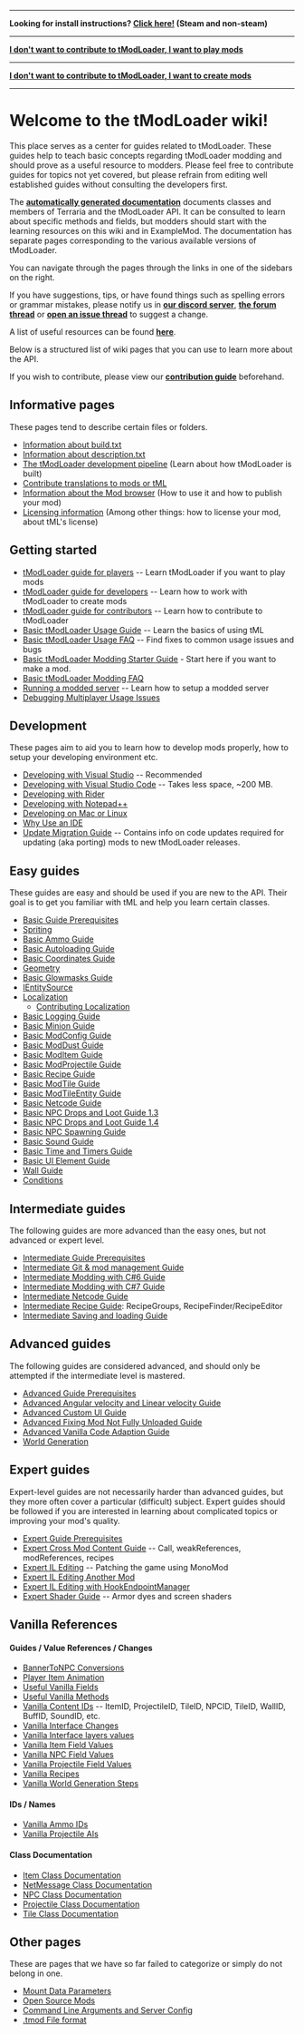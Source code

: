 ___

**Looking for install instructions? [Click here!](tModLoader-guide-for-players) (Steam and non-steam)**

___

**[I don't want to contribute to tModLoader, I want to play mods](tModLoader-guide-for-players)**

___

**[I don't want to contribute to tModLoader, I want to create mods](tModLoader-guide-for-developers)**

___
# Welcome to the tModLoader wiki!  
This place serves as a center for guides related to tModLoader. These guides help to teach basic concepts regarding tModLoader modding and should prove as a useful resource to modders. Please feel free to contribute guides for topics not yet covered, but please refrain from editing well established guides without consulting the developers first.

The **[automatically generated documentation](http://tmodloader.github.io/tModLoader/)** documents classes and members of Terraria and the tModLoader API. It can be consulted to learn about specific methods and fields, but modders should start with the learning resources on this wiki and in ExampleMod. The documentation has separate pages corresponding to the various available versions of tModLoader.

You can navigate through the pages through the links in one of the sidebars on the right.

If you have suggestions, tips, or have found things such as spelling errors or grammar mistakes, please notify us in **[our discord server](https://discord.gg/tmodloader)**, **[the forum thread](https://forums.terraria.org/index.php?threads/1-3-tmodloader-a-modding-api.23726/)** or **[open an issue thread](https://github.com/tModLoader/tModLoader/issues/new/choose)** to suggest a change.

A list of useful resources can be found **[here](Useful-Resources)**.

Below is a structured list of wiki pages that you can use to learn more about the API.

If you wish to contribute, please view our **[contribution guide](https://github.com/tModLoader/tModLoader/blob/master/.github/CONTRIBUTING.md)** beforehand.

## Informative pages
These pages tend to describe certain files or folders.
- [Information about build.txt](build.txt)
- [Information about description.txt](description.txt)
- [The tModLoader development pipeline](The-tModLoader-development-pipeline) (Learn about how tModLoader is built)
- [Contribute translations to mods or tML](Contributing-Localization)
- [Information about the Mod browser](Mod-Browser) (How to use it and how to publish your mod)
- [Licensing information](Licensing-information) (Among other things: how to license your mod, about tML's license)

## Getting started
- [tModLoader guide for players](tModLoader-guide-for-players) -- Learn tModLoader if you want to play mods
- [tModLoader guide for developers](tModLoader-guide-for-developers) -- Learn how to work with tModLoader to create mods
- [tModLoader guide for contributors](tModLoader-guide-for-contributors) -- Learn how to contribute to tModLoader
- [Basic tModLoader Usage Guide](Basic-tModLoader-Usage-Guide) -- Learn the basics of using tML
- [Basic tModLoader Usage FAQ](Basic-tModLoader-Usage-FAQ) -- Find fixes to common usage issues and bugs
- [Basic tModLoader Modding Starter Guide](Basic-tModLoader-Modding-Guide) - Start here if you want to make a mod.
- [Basic tModLoader Modding FAQ](Basic-tModLoader-Modding-FAQ)
- [Running a modded server](Starting-a-modded-server) -- Learn how to setup a modded server
- [Debugging Multiplayer Usage Issues](Debugging-Multiplayer-Usage-Issues)

## Development
These pages aim to aid you to learn how to develop mods properly, how to setup your developing environment etc.
- [Developing with Visual Studio](Developing-with-Visual-Studio) -- Recommended
- [Developing with Visual Studio Code](Developing-with-Visual-Studio-Code) -- Takes less space, ~200 MB.
- [Developing with Rider](Developing-with-Rider)
- [Developing with Notepad++](Developing-with-Notepad-Plus-Plus)
- [Developing on Mac or Linux](Developing-on-Mac-or-Linux)
- [Why Use an IDE](Why-Use-an-IDE)
- [Update Migration Guide](Update-Migration-Guide) -- Contains info on code updates required for updating (aka porting) mods to new tModLoader releases.

## Easy guides
These guides are easy and should be used if you are new to the API. Their goal is to get you familiar with tML and help you learn certain classes.
- [Basic Guide Prerequisites](Basic-Prerequisites)
- [Spriting](Spriting)
- [Basic Ammo Guide](Basic-Ammo)
- [Basic Autoloading Guide](Basic-Autoload)
- [Basic Coordinates Guide](Coordinates)
- [Geometry](Geometry)
- [Basic Glowmasks Guide](Basic-glowmask-guide)
- [IEntitySource](IEntitySource)
- [Localization](Localization)
  - [Contributing Localization](Contributing-Localization)
- [Basic Logging Guide](Logging)
- [Basic Minion Guide](Basic-Minion-Guide)
- [Basic ModConfig Guide](Basic-JSON-&-ModConfigs)
- [Basic ModDust Guide](Basic-Dust)
- [Basic ModItem Guide](Basic-Item)
- [Basic ModProjectile Guide](Basic-Projectile)
- [Basic Recipe Guide](Basic-Recipes)
- [Basic ModTile Guide](Basic-Tile)
- [Basic ModTileEntity Guide](Basic-Tile-Entity)
- [Basic Netcode Guide](Basic-Netcode)
- [Basic NPC Drops and Loot Guide 1.3](Basic-NPC-Drops-and-Loot)
- [Basic NPC Drops and Loot Guide 1.4](Basic-NPC-Drops-and-Loot-1.4)
- [Basic NPC Spawning Guide](Basic-NPC-Spawning)
- [Basic Sound Guide](Basic-Sounds)
- [Basic Time and Timers Guide](Time-and-Timers)
- [Basic UI Element Guide](Basic-UI-Element)
- [Wall Guide](Wall)
- [Conditions](Conditions)

## Intermediate guides
The following guides are more advanced than the easy ones, but not advanced or expert level.
- [Intermediate Guide Prerequisites](Intermediate-Prerequisites)
- [Intermediate Git & mod management Guide](Intermediate-Git-&-mod-management)
- [Intermediate Modding with C#6 Guide](Intermediate-modding-with-c%236)
- [Intermediate Modding with C#7 Guide](Intermediate-modding-with-c%237)
- [Intermediate Netcode Guide](Intermediate-netcode)
- [Intermediate Recipe Guide](Intermediate-Recipes): RecipeGroups, RecipeFinder/RecipeEditor
- [Intermediate Saving and loading Guide](Saving-and-loading-using-TagCompound)

## Advanced guides
The following guides are considered advanced, and should only be attempted if the intermediate level is mastered.
- [Advanced Guide Prerequisites](Advanced-Prerequisites)
- [Advanced Angular velocity and Linear velocity Guide](Advanced-Angular-velocity-and-Linear-velocity)
- [Advanced Custom UI Guide](Advanced-guide-to-custom-UI)
- [Advanced Fixing Mod Not Fully Unloaded Guide](https://github.com/tModLoader/tModLoader/wiki/Fixing-Mod-Not-Fully-Unloaded)
- [Advanced Vanilla Code Adaption Guide](Advanced-Vanilla-Code-Adaption)
- [World Generation](World-Generation)

## Expert guides
Expert-level guides are not necessarily harder than advanced guides, but they more often cover a particular (difficult) subject. Expert guides should be followed if you are interested in learning about complicated topics or improving your mod's quality.
- [Expert Guide Prerequisites](Expert-Prerequisites)
- [Expert Cross Mod Content Guide](Expert-Cross-Mod-Content) -- Call, weakReferences, modReferences, recipes
- [Expert IL Editing](Expert-IL-Editing) -- Patching the game using MonoMod
- [Expert IL Editing Another Mod](Patching-Other-Mods-Using-MonoMod)
- [Expert IL Editing with HookEndpointManager](Detouring-and-IL-Editing-using-HookEndpointManager)
- [Expert Shader Guide](Expert-Shader-Guide) -- Armor dyes and screen shaders

## Vanilla References
#### Guides / Value References / Changes
- [BannerToNPC Conversions](BannerToNPC-Conversions)
- [Player Item Animation](Player-Item-Animation)
- [Useful Vanilla Fields](Useful-Vanilla-Fields)
- [Useful Vanilla Methods](Useful-Vanilla-Methods)
- [Vanilla Content IDs](Vanilla-Content-IDs) -- ItemID, ProjectileID, TileID, NPCID, TileID, WallID, BuffID, SoundID, etc. 
- [Vanilla Interface Changes](Vanilla-Class-Changes)
- [Vanilla Interface layers values](Vanilla-Interface-layers-values)
- [Vanilla Item Field Values](Vanilla-Item-Field-Values)
- [Vanilla NPC Field Values](Vanilla-NPC-Field-Values)
- [Vanilla Projectile Field Values](Vanilla-Projectile-Field-Values)
- [Vanilla Recipes](http://bit.ly/TerrariaVanillaRecipes)
- [Vanilla World Generation Steps](Vanilla-World-Generation-Steps)
#### IDs / Names
- [Vanilla Ammo IDs](Vanilla-Ammo-IDs)
- [Vanilla Projectile AIs](Vanilla-Projectile-AIs)
#### Class Documentation
- [Item Class Documentation](Item-Class-Documentation)
- [NetMessage Class Documentation](NetMessage-Class-Documentation)
- [NPC Class Documentation](NPC-Class-Documentation)
- [Projectile Class Documentation](Projectile-Class-Documentation)
- [Tile Class Documentation](Tile-Class-Documentation)

## Other pages
These are pages that we have so far failed to categorize or simply do not belong in one.
- [Mount Data Parameters](MountDataParameters)
- [Open Source Mods](Open-Source-Mods)
- [Command Line Arguments and Server Config](Command-Line)
- [.tmod File format](https://github.com/tModLoader/tModLoader/wiki/.tmod-File-format)